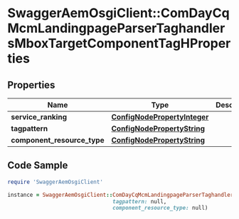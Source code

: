 # SwaggerAemOsgiClient::ComDayCqMcmLandingpageParserTaghandlersMboxTargetComponentTagHProperties

## Properties

Name | Type | Description | Notes
------------ | ------------- | ------------- | -------------
**service_ranking** | [**ConfigNodePropertyInteger**](ConfigNodePropertyInteger.md) |  | [optional] 
**tagpattern** | [**ConfigNodePropertyString**](ConfigNodePropertyString.md) |  | [optional] 
**component_resource_type** | [**ConfigNodePropertyString**](ConfigNodePropertyString.md) |  | [optional] 

## Code Sample

```ruby
require 'SwaggerAemOsgiClient'

instance = SwaggerAemOsgiClient::ComDayCqMcmLandingpageParserTaghandlersMboxTargetComponentTagHProperties.new(service_ranking: null,
                                 tagpattern: null,
                                 component_resource_type: null)
```



